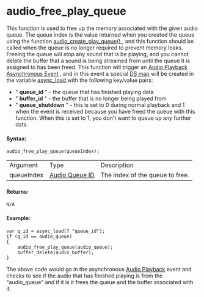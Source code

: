 # audio_free_play_queue

This function is used to free up the memory associated with the given
audio queue. The queue index is the value returned when you created the
queue using the function [ audio_create_play_queue()
](audio_create_play_queue) , and this function should be called when
the queue is no longer required to prevent memory leaks. Freeing the
queue will stop any sound that is be playing, and you cannot delete the
buffer that a sound is being streamed from until the queue it is
assigned to has been freed. This function will trigger an [Audio
Playback Asynchronous
Event](../../../../../The_Asset_Editors/Object_Properties/Async_Events/Audio_Playback)
, and in this event a special [DS
map](../../../Data_Structures/DS_Maps/DS_Maps) will be created in
the variable [ async_load
](../../../../GML_Overview/Variables/Builtin_Global_Variables/async_load)
with the following key/value pairs:

-   " **queue_id** " - the queue that has finished playing data
-   " **buffer_id** " - the buffer that is no longer being played from
-   " **queue_shutdown** " - this is set to 0 during normal playback and
    1 when the event is received because you have freed the queue with
    this function. When this is set to 1, you don't want to queue up any
    further data.

#### Syntax:

``` gml
audio_free_play_queue(queueIndex);
```

|            |                                                                                                                                         |                                 |
|------------|-----------------------------------------------------------------------------------------------------------------------------------------|---------------------------------|
| Argument   | Type                                                                                                                                    | Description                     |
| queueIndex |  [Audio Queue ID](../../../../../../GameMaker_Language/GML_Reference/Asset_Management/Audio/Audio_Buffers/audio_create_play_queue)  | The index of the queue to free. |

#### Returns:

``` gml
N/A
```

#### Example:

``` gml
var q_id = async_load[? "queue_id"];
if (q_id == audio_queue)
{
    audio_free_play_queue(audio_queue);
    buffer_delete(audio_buffer);
}
```

The above code would go in the asynchronous [Audio
Playback](../../../../../The_Asset_Editors/Object_Properties/Async_Events/Audio_Playback)
event and checks to see if the audio that has finished playing is from
the "audio_queue" and if it is it frees the queue and the buffer
associated with it.
